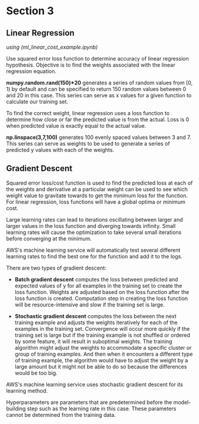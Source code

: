 # Section 3
## Linear Regression
*using (ml_linear_cost_example.ipynb)*

Use squared error loss function to determine accuracy of linear regression hypothesis. Objective is to find the weights associated with the linear regression equation.

__numpy.random.rand(150)*20__ generates a series of random values from [0, 1) by default and can be specified to return 150 random values between 0 and 20 in this case. This series can serve as x values for a given function to calculate our training set.

To find the correct weight, linear regression uses a loss function to determine how close or far the predicted value is from the actual. Loss is 0 when predicted value is exactly equal to the actual value.

**np.linspace(3,7,100)** generates 100 evenly spaced values between 3 and 7. This series can serve as weights to be used to generate a series of predicted y values with each of the weights.

## Gradient Descent
Squared error loss/cost function is used to find the predicted loss at each of the weights and derivative at a particular weight can be used to see which weight value to gravitate towards to get the minimum loss for the function. For linear regression, loss functions will have a global optima or minimum cost.

Large learning rates can lead to iterations oscillating between larger and larger values in the loss function and diverging towards infinity. Small learning rates will cause the optimization to take several small iterations before converging at the minimum.

AWS's machine learning service will automatically test several different learning rates to find the best one for the function and add it to the logs.

There are two types of gradient descent:
- **Batch gradient descent** computes the loss between predicted and expected values of y for all examples in the training set to create the loss function. Weights are adjusted based on the loss function after the loss function is created. Computation step in creating the loss function will be resource-intensive and slow if the training set is large.

- **Stochastic gradient descent** computes the loss between the next training example and adjusts the weights iteratively for each of the examples in the training set. Convergence will occur more quickly if the training set is large but if the training example is not shuffled or ordered by some feature, it will result in suboptimal weights. The training algorithm might adjust the weights to accommodate a specific cluster or group of training examples. And then when it encounters a different type of training example, the algorithm would have to adjust the weight by a large amount but it might not be able to do so because the differences would be too big.

AWS's machine learning service uses stochastic gradient descent for its learning method.

Hyperparameters are parameters that are predetermined before the model-building step such as the learning rate in this case. These parameters cannot be determined from the training data.

